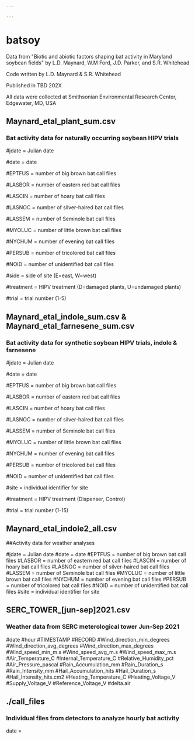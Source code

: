 ```yaml
---

---
```


# batsoy

Data from "Biotic and abiotic factors shaping bat activity in Maryland soybean fields" by L.D. Maynard, W.M Ford, J.D. Parker, and S.R. Whitehead

Code written by L.D. Maynard & S.R. Whitehead

Published in TBD 202X

All data were collected at Smithsonian Environmental Research Center, Edgewater, MD, USA

## Maynard_etal_plant_sum.csv

### Bat activity data for naturally occurring soybean HIPV trials

#jdate = Julian date

#date = date

#EPTFUS = number of big brown bat call files

#LASBOR = number of eastern red bat call files

#LASCIN = number of hoary bat call files

#LASNOC = number of silver-haired bat call files

#LASSEM = number of Seminole bat call files

#MYOLUC = number of little brown bat call files

#NYCHUM = number of evening bat call files

#PERSUB = number of tricolored bat call files

#NOID = number of unidentified bat call files

#side = side of site (E=east, W=west)

#treatment = HIPV treatment (D=damaged plants, U=undamaged plants)

#trial = trial number (1-5)

## Maynard_etal_indole_sum.csv & Maynard_etal_farnesene_sum.csv

### Bat activity data for synthetic soybean HIPV trials, indole & farnesene

#jdate = Julian date

#date = date

#EPTFUS = number of big brown bat call files

#LASBOR = number of eastern red bat call files

#LASCIN = number of hoary bat call files

#LASNOC = number of silver-haired bat call files

#LASSEM = number of Seminole bat call files

#MYOLUC = number of little brown bat call files

#NYCHUM = number of evening bat call files

#PERSUB = number of tricolored bat call files

#NOID = number of unidentified bat call files

#site = individual identifier for site

#treatment = HIPV treatment (Dispenser, Control)

#trial = trial number (1-15)

## Maynard_etal_indole2_all.csv

##Activity data for weather analyses

#jdate = Julian date #date = date #EPTFUS = number of big brown bat call files #LASBOR = number of eastern red bat call files #LASCIN = number of hoary bat call files #LASNOC = number of silver-haired bat call files #LASSEM = number of Seminole bat call files #MYOLUC = number of little brown bat call files #NYCHUM = number of evening bat call files #PERSUB = number of tricolored bat call files #NOID = number of unidentified bat call files #site = individual identifier for site

## SERC_TOWER\_[jun-sep]2021.csv 

### Weather data from SERC meterological tower Jun-Sep 2021

#date #hour #TIMESTAMP #RECORD #Wind_direction_min_degrees #Wind_direction_avg_degrees #Wind_direction_max_degrees #Wind_speed_min_m.s #Wind_speed_avg_m.s #Wind_speed_max_m.s #Air_Temperature_C #Internal_Temperature_C #Relative_Humidity_pct #Air_Pressure_pascal #Rain_Accumulation_mm #Rain_Duration_s #Rain_Intensity_mm #Hail_Accumulation_hits #Hail_Duration_s #Hail_Intensity_hits.cm2 #Heating_Temperature_C #Heating_Voltage_V #Supply_Voltage_V #Reference_Voltage_V #delta.air

## ./call_files

### Individual files from detectors to analyze hourly bat activity

date =
